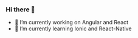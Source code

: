 ### Hi there 👋

<!--
**mangeshdatar/mangeshdatar** is a ✨ _special_ ✨ repository because its `README.md` (this file) appears on your GitHub profile.

Here are some ideas to get you started:
-->
- 🔭 I’m currently working on Angular and React
- 🌱 I’m currently learning Ionic and React-Native


